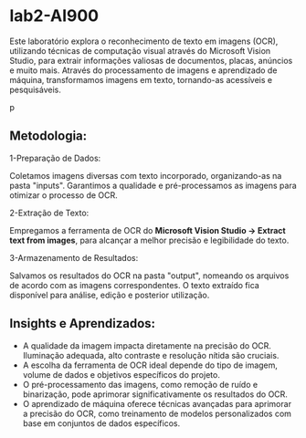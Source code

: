 # lab2-AI900

<p>Este laboratório explora o reconhecimento de texto em imagens (OCR), utilizando técnicas de computação visual através do Microsoft Vision Studio, para extrair informações valiosas de documentos, placas, anúncios e muito mais. Através do processamento de imagens e aprendizado de máquina, transformamos imagens em texto, tornando-as acessíveis e pesquisáveis.</p>p

## Metodologia:

1-Preparação de Dados:

Coletamos imagens diversas com texto incorporado, organizando-as na pasta "inputs".
Garantimos a qualidade e pré-processamos as imagens para otimizar o processo de OCR.

2-Extração de Texto:

Empregamos a ferramenta de OCR do <b>Microsoft Vision Studio -> Extract text from images</b>, para alcançar a melhor precisão e legibilidade do texto.

3-Armazenamento de Resultados:

Salvamos os resultados do OCR na pasta "output", nomeando os arquivos de acordo com as imagens correspondentes.
O texto extraído fica disponível para análise, edição e posterior utilização.

## Insights e Aprendizados:

* A qualidade da imagem impacta diretamente na precisão do OCR. Iluminação adequada, alto contraste e resolução nítida são cruciais.
* A escolha da ferramenta de OCR ideal depende do tipo de imagem, volume de dados e objetivos específicos do projeto.
* O pré-processamento das imagens, como remoção de ruído e binarização, pode aprimorar significativamente os resultados do OCR.
* O aprendizado de máquina oferece técnicas avançadas para aprimorar a precisão do OCR, como treinamento de modelos personalizados com base em conjuntos de dados específicos.
